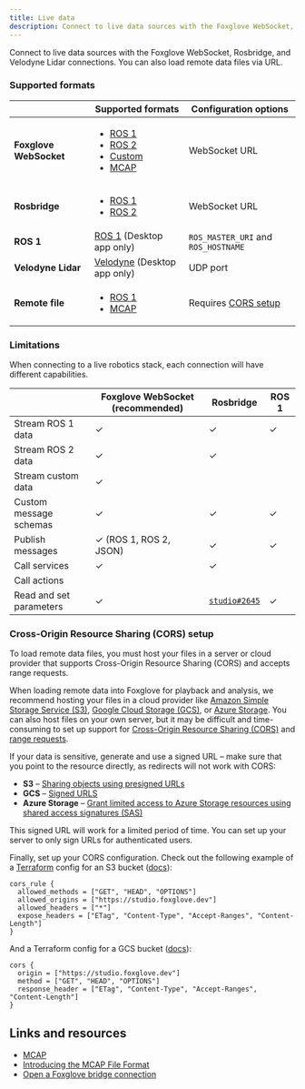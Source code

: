 ```yaml
---
title: Live data
description: Connect to live data sources with the Foxglove WebSocket, Rosbridge, and Velodyne Lidar connections. You can also load remote data files via URL.
---
```


Connect to live data sources with the Foxglove WebSocket, Rosbridge, and Velodyne Lidar connections. You can also load remote data files via URL.

### Supported formats

|                        | Supported formats                                                                                                                                                                                                           | Configuration options                                            |
| ---------------------- | --------------------------------------------------------------------------------------------------------------------------------------------------------------------------------------------------------------------------- | ---------------------------------------------------------------- |
| **Foxglove WebSocket** | <ul><li>[ROS 1](frameworks/ros1#foxglove-websocket)</li><li>[ROS 2](frameworks/ros2#foxglove-websocket)</li><li>[Custom](frameworks/custom#foxglove-websocket)</li><li>[MCAP](frameworks/mcap#foxglove-websocket)</li></ul> | WebSocket URL                                                    |
| **Rosbridge**          | <ul><li>[ROS 1](frameworks/ros1#rosbridge)</li><li>[ROS 2](frameworks/ros2#rosbridge)</li></ul>                                                                                                                             | WebSocket URL                                                    |
| **ROS 1**              | [ROS 1](frameworks/ros1#native) (Desktop app only)                                                                                                                                                                          | `ROS_MASTER_URI` and `ROS_HOSTNAME`                              |
| **Velodyne Lidar**     | [Velodyne](frameworks/velodyne) (Desktop app only)                                                                                                                                                                          | UDP port                                                         |
| **Remote file**        | <ul><li>[ROS 1](frameworks/ros1#remote-file)</li><li>[MCAP](frameworks/mcap#remote-file)</li></ul>                                                                                                                          | Requires [CORS setup](#cross-origin-resource-sharing-cors-setup) |


### Limitations

When connecting to a live robotics stack, each connection will have different capabilities.

|                         | Foxglove WebSocket (recommended) | Rosbridge                                                       | ROS 1 |
| ----------------------- | -------------------------------- | --------------------------------------------------------------- | ----- |
| Stream ROS 1 data       | ✓                                | ✓                                                               | ✓     |
| Stream ROS 2 data       | ✓                                | ✓                                                               |       |
| Stream custom data      | ✓                                |                                                                 |       |
| Custom message schemas  | ✓                                | ✓                                                               | ✓     |
| Publish messages        | ✓ (ROS 1, ROS 2, JSON)           | ✓                                                               | ✓     |
| Call services           | ✓                                | ✓                                                               |       |
| Call actions            |                                  |                                                                 |       |
| Read and set parameters | ✓                                | [`studio#2645`](https://github.com/foxglove/studio/issues/2645) | ✓     |

### Cross-Origin Resource Sharing (CORS) setup

To load remote data files, you must host your files in a server or cloud provider that supports Cross-Origin Resource Sharing (CORS) and accepts range requests.

When loading remote data into Foxglove for playback and analysis, we recommend hosting your files in a cloud provider like [Amazon Simple Storage Service (S3)](https://aws.amazon.com/pm/serv-s3/), [Google Cloud Storage (GCS)](https://cloud.google.com/storage), or [Azure Storage](https://azure.microsoft.com/en-us/product-categories/storage/). You can also host files on your own server, but it may be difficult and time-consuming to set up support for [Cross-Origin Resource Sharing (CORS)](https://web.dev/cross-origin-resource-sharing/) and [range requests](https://developer.mozilla.org/en-US/docs/Web/HTTP/Range_requests).

If your data is sensitive, generate and use a signed URL – make sure that you point to the resource directly, as redirects will not work with CORS:

- **S3** – [Sharing objects using presigned URLs](https://docs.aws.amazon.com/AmazonS3/latest/userguide/ShareObjectPreSignedURL.html)
- **GCS** – [Signed URLS](https://cloud.google.com/storage/docs/access-control/signed-urls)
- **Azure Storage** – [Grant limited access to Azure Storage resources using shared access signatures (SAS)](https://docs.microsoft.com/en-us/azure/storage/common/storage-sas-overview)

This signed URL will work for a limited period of time. You can set up your server to only sign URLs for authenticated users.

Finally, set up your CORS configuration. Check out the following example of a [Terraform](https://www.terraform.io/) config for an S3 bucket ([docs](https://registry.terraform.io/providers/hashicorp%20%20/aws/latest/docs/resources/s3_bucket_cors_configuration)):

```
cors_rule {
  allowed_methods = ["GET", "HEAD", "OPTIONS"]
  allowed_origins = ["https://studio.foxglove.dev"]
  allowed_headers = ["*"]
  expose_headers = ["ETag", "Content-Type", "Accept-Ranges", "Content-Length"]
}
```

And a Terraform config for a GCS bucket ([docs](https://registry.terraform.io/providers/hashicorp/google/latest/docs/resources/storage_bucket#cors)):

```
cors {
  origin = ["https://studio.foxglove.dev"]
  method = ["GET", "HEAD", "OPTIONS"]
  response_header = ["ETag", "Content-Type", "Accept-Ranges", "Content-Length"]
}
```

## Links and resources

- [MCAP](https://mcap.dev)
- [Introducing the MCAP File Format](/blog/introducing-the-mcap-file-format)
- [Open a Foxglove bridge connection](/blog/announcing-the-new-foxglove-bridge-for-live-ros-data)
